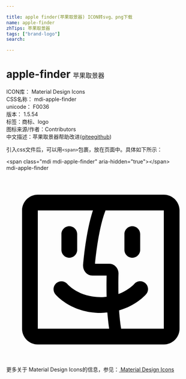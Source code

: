 ```yaml
---

title: apple finder(苹果取景器) ICON转svg、png下载
name: apple-finder
zhTips: 苹果取景器
tags: ["brand-logo"]
search: 

---
```


# apple-finder  <small style="font-size: 60%;font-weight: 100">苹果取景器</small>


<div class="detail-page">
<p>
<span>
ICON库：
<span class="badge-secondary badge">Material Design Icons</span> 
</span>
<br/>
<span>
CSS名称：
<span class="badge-secondary badge">mdi-apple-finder</span> 
</span>
<br/>
<span>
unicode：
<span class="badge-secondary badge">F0036</span> 
<copy-btn content='F0036' btn-title=""></copy-btn>
<copy-btn :content='String.fromCodePoint(parseInt("F0036", 16))' btn-title="复制U"></copy-btn>
</span>
<br/>
<span>
版本：
<span class="badge-secondary badge">1.5.54</span> 
</span><br/><span>标签：<span class="badge-light badge"><router-link to="/tags/brand-logo.html">商标、logo</router-link></span></span>
<br/>
<span>图标来源/作者：<span class="badge-light badge">Contributors</span></span> 
<br/>
<span class="zh-detail">中文描述：<span class="badge-primary badge">苹果取景器</span><span class="help-link"><span>帮助改进</span>(<a href="https://gitee.com/liuwave/icon-helper/edit/master/json/material/apple-finder.json" target="_blank" rel="noopener noreferrer">gitee</a><a href="https://github.com/liuwave/icon-helper/edit/master/json/material/apple-finder.json" target="_blank" rel="noopener noreferrer">github</a></span>)</span><br/>
</p>
</div>
<div class="alert alert-dark">
  <i class="mdi mdi-apple-finder mdi-48px"></i>
  <i class="mdi mdi-apple-finder mdi-36px"></i>
  <i class="mdi mdi-apple-finder mdi-24px"></i>
  <i class="mdi mdi-apple-finder mdi-18px"></i>
</div>
<div>
  <p>引入css文件后，可以用<code>&lt;span&gt;</code>包裹，放在页面中。具体如下所示：    
  </p>
  <div class="alert alert-primary" style="font-size: 14px">
    &lt;span class="mdi mdi-apple-finder" aria-hidden="true"&gt;&lt;/span&gt;
    <copy-btn content='<span class="mdi mdi-apple-finder" aria-hidden="true"></span>'></copy-btn>
  </div>
  <div class="alert alert-secondary">
    <i class="mdi mdi-apple-finder"
    style="font-size: 24px"
    aria-hidden="true"></i> mdi-apple-finder
    <copy-btn content="mdi-apple-finder" btn-title="复制图标名称"></copy-btn>
  </div>
</div>
<div id="svg" class="svg-wrap">
<svg xmlns="http://www.w3.org/2000/svg" viewBox="0 0 24 24"><path d="M8 11C7.45 11 7 10.55 7 10V8C7 7.45 7.45 7 8 7C8.55 7 9 7.45 9 8V10C9 10.55 8.55 11 8 11M17 10V8C17 7.45 16.55 7 16 7C15.45 7 15 7.45 15 8V10C15 10.55 15.45 11 16 11C16.55 11 17 10.55 17 10M22 5V20C22 21.1 21.1 22 20 22H4C2.9 22 2 21.1 2 20V5C2 3.9 2.9 3 4 3H20C21.1 3 22 3.9 22 5M4 20L13.06 20C12.96 19.35 12.89 18.64 12.83 17.94C12.56 17.96 12.3 18 12 18C8.24 18 6.31 15.73 6.23 15.63C5.88 15.21 5.94 14.58 6.36 14.22C6.78 13.87 7.41 13.93 7.77 14.35C7.83 14.43 9.23 16 12 16C12.27 16 12.5 15.97 12.74 15.95C12.71 14.75 12.73 13.74 12.74 13.26H10.93C10.28 13.26 9.75 12.7 9.75 12C9.77 11.75 10.07 7.82 11 5H4L4 20M20 20L20 5H12.6C11.74 7.19 11.37 10.73 11.27 11.76H13.08C13.72 11.76 14.25 12.32 14.25 13C14.25 13.04 14.21 14.15 14.24 15.6C15.54 15.11 16.22 14.35 16.23 14.34C16.58 13.92 17.21 13.85 17.63 14.2C18.06 14.55 18.12 15.18 17.77 15.61C17.71 15.68 16.55 17.05 14.32 17.68C14.38 18.5 14.46 19.29 14.58 20H20Z" /></svg>
</div>
<detail full-name='mdi-apple-finder'></detail>
    
<div><p>更多关于 Material Design Icons的信息，参见：<a target="_blank" href="https://iconhelper.cn/material.html"> Material Design Icons</a>
</p></div>

